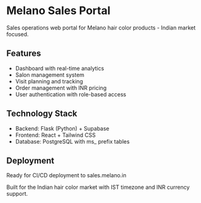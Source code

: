 # Melano Sales Portal

Sales operations web portal for Melano hair color products - Indian market focused.

## Features
- Dashboard with real-time analytics
- Salon management system
- Visit planning and tracking
- Order management with INR pricing
- User authentication with role-based access

## Technology Stack
- Backend: Flask (Python) + Supabase
- Frontend: React + Tailwind CSS
- Database: PostgreSQL with ms_ prefix tables

## Deployment
Ready for CI/CD deployment to sales.melano.in

Built for the Indian hair color market with IST timezone and INR currency support.
